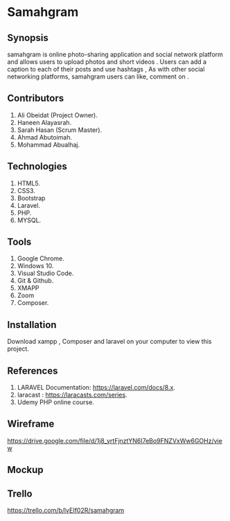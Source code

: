 # Samahgram


## Synopsis
samahgram is online photo-sharing application and social network platform and allows users to upload photos and short videos . Users can add a caption to each of their posts and use hashtags , As with other social networking platforms, samahgram users can like, comment on .

## Contributors
1. Ali Obeidat (Project Owner).
2. Haneen Alayasrah.
3. Sarah Hasan (Scrum Master).
4. Ahmad Abutoimah.
5. Mohammad Abualhaj.

## Technologies
1. HTML5.
2. CSS3.
3. Bootstrap
4. Laravel.
5. PHP.
6. MYSQL.

## Tools
1. Google Chrome.
2. Windows 10.
3. Visual Studio Code.
4. Git & Github.
5. XMAPP
6. Zoom
7. Composer.

## Installation
Download xampp , Composer and laravel on your computer to view this project.

## References
1. LARAVEL Documentation: https://laravel.com/docs/8.x.
2. laracast : https://laracasts.com/series.
3. Udemy PHP online course.

## Wireframe
https://drive.google.com/file/d/1j8_yrtFjnztYN6I7eBo9FNZVxWw6GOHz/view

## Mockup


## Trello
https://trello.com/b/lvEIf02R/samahgram
